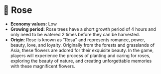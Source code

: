 # 🌹 Rose

* **Economy values:** Low
* **Growing period:** Rose trees have a short growth period of 4 hours and only need to be watered 2 times before they can be harvested.
* **Origin**: Rose is known as "Rosa" and represents romance, power, beauty, love, and loyalty. Originally from the forests and grasslands of Asia, these flowers are adored for their exquisite beauty. In the game, players will experience the process of planting and caring for roses, exploring the beauty of nature, and creating unforgettable memories with these magnificent flowers.
